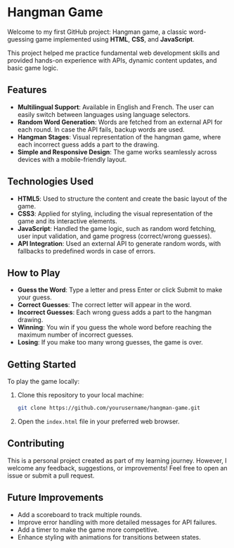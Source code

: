 # Hangman Game

Welcome to my first GitHub project: Hangman game, a classic word-guessing game implemented using **HTML**, **CSS**, and **JavaScript**.

This project helped me practice fundamental web development skills and provided hands-on experience with APIs, dynamic content updates, and basic game logic.

## Features

- **Multilingual Support**: Available in English and French. The user can easily switch between languages using language selectors.
- **Random Word Generation**: Words are fetched from an external API for each round. In case the API fails, backup words are used.
- **Hangman Stages**: Visual representation of the hangman game, where each incorrect guess adds a part to the drawing.
- **Simple and Responsive Design**: The game works seamlessly across devices with a mobile-friendly layout.

## Technologies Used

- **HTML5**: Used to structure the content and create the basic layout of the game.
- **CSS3**: Applied for styling, including the visual representation of the game and its interactive elements.
- **JavaScript**: Handled the game logic, such as random word fetching, user input validation, and game progress (correct/wrong guesses).
- **API Integration**: Used an external API to generate random words, with fallbacks to predefined words in case of errors.

## How to Play

- **Guess the Word**: Type a letter and press Enter or click Submit to make your guess.
- **Correct Guesses**: The correct letter will appear in the word.
- **Incorrect Guesses**: Each wrong guess adds a part to the hangman drawing.
- **Winning**: You win if you guess the whole word before reaching the maximum number of incorrect guesses.
- **Losing**: If you make too many wrong guesses, the game is over.

## Getting Started

To play the game locally:

1. Clone this repository to your local machine:

    ```bash
    git clone https://github.com/yourusername/hangman-game.git
    ```

2. Open the `index.html` file in your preferred web browser.

## Contributing

This is a personal project created as part of my learning journey. However, I welcome any feedback, suggestions, or improvements! Feel free to open an issue or submit a pull request.

## Future Improvements

- Add a scoreboard to track multiple rounds.
- Improve error handling with more detailed messages for API failures.
- Add a timer to make the game more competitive.
- Enhance styling with animations for transitions between states.
